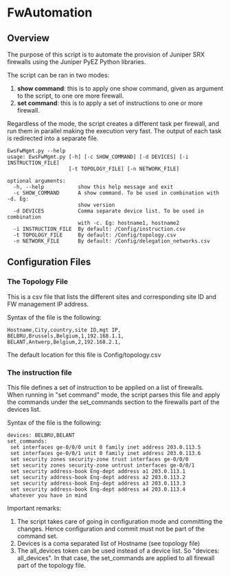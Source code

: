 # FwAutomation
## Overview

The purpose of this script is to automate the provision of Juniper SRX firewalls using the Juniper PyEZ Python libraries.

The script can be ran in two modes:
1. **show command**: this is to apply one show command, given as argument to the script, to one ore more firewall.
2. **set command**: this is to apply a set of instructions to one or more firewall.

Regardless of the mode, the script creates a different task per firewall, and run them in parallel making the execution very fast. The output of each task is redirected into a separate file. 

```
EwsFwMgmt.py --help
usage: EwsFwMgmt.py [-h] [-c SHOW_COMMAND] [-d DEVICES] [-i INSTRUCTION_FILE]
                    [-t TOPOLOGY_FILE] [-n NETWORK_FILE]

optional arguments:
  -h, --help           show this help message and exit
  -c SHOW_COMMAND      A show command. To be used in combination with -d. Eg:
                       show version
  -d DEVICES           Comma separate device list. To be used in combination
                       with -c. Eg: hostname1, hostname2
  -i INSTRUCTION_FILE  By default: /Config/instruction.csv
  -t TOPOLOGY_FILE     By default: /Config/topology.csv
  -n NETWORK_FILE      By default: /Config/delegation_networks.csv
  ```
  
## Configuration Files
### The Topology File
This is a csv file that lists the different sites and corresponding site ID and FW management IP address.

Syntax of the file is the following:
```
Hostname,City,country,site ID,mgt IP,
BELBRU,Brussels,Belgium,1,192.168.1.1,
BELANT,Antwerp,Belgium,2,192.168.2.1,
```

The default location for this file is Config/topology.csv

### The instruction file
This file defines a set of instruction to be applied on a list of firewalls.   
When running in "set command" mode, the script parses this file and apply the commands under the set_commands section to the firewalls part of the devices list.  

Syntax of the file is the following:
```
devices: BELBRU,BELANT
set_commands:
 set interfaces ge-0/0/0 unit 0 family inet address 203.0.113.5
 set interfaces ge-0/0/1 unit 0 family inet address 203.0.113.6
 set security zones security-zone trust interfaces ge-0/0/0
 set security zones security-zone untrust interfaces ge-0/0/1
 set security address-book Eng-dept address a1 203.0.113.1
 set security address-book Eng-dept address a2 203.0.113.2
 set security address-book Eng-dept address a3 203.0.113.3
 set security address-book Eng-dept address a4 203.0.113.4
 whatever you have in mind
```

Important remarks:
1. The script takes care of going in configuration mode and committing the changes. Hence configuration and commit must not be part of the command set.
2. Devices is a coma separated list of Hostname (see topology file)
3. The all_devices token can be used instead of a device list. So "devices: all_devices". In that case, the set_commands are applied to all firewall part of the topology file. 

